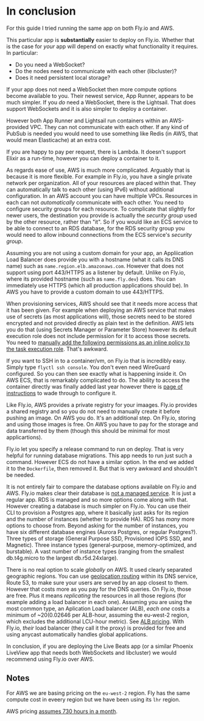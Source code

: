 # In conclusion

For this guide I tried running the same app on both Fly.io and AWS.

This particular app is **substantially** easier to deploy on Fly.io. Whether that is the case for _your_ app will depend on exactly what functionality it requires. In particular:

- Do you need a WebSocket?
- Do the nodes need to communicate with each other (libcluster)?
- Does it need persistent local storage?

If your app does not need a WebSocket then more compute options become available to you. Their newest service, App Runner, appears to be much simpler. If you _do_ need a WebSocket, there is the Lightsail. That does support WebSockets and it is also simpler to deploy a container.

However both App Runner and Lightsail run containers within an AWS-provided VPC. They can not communicate with each other. If any kind of PubSub is needed you would need to use something like Redis (in AWS, that would mean Elasticache) at an extra cost.

If you are happy to pay per request, there is Lambda. It doesn't support Elixir as a run-time, however you can deploy a container to it.

As regards ease of use, AWS is much more complicated. Arguably that is because it is more flexible. For example in Fly.io, you have a single private network per organization. All of your resources are placed within that. They can automatically talk to each other (using IPv6) without additional configuration. In an AWS account you can have multiple VPCs. Resources in each can not _automatically_ communicate with each other. You need to configure security groups for each resource. To complicate that slightly for newer users, the destination you provide is actually the _security group_ used by the other resource, rather than "it". So if you would like an ECS service to be able to connect to an RDS database, for the RDS security group you would need to allow inbound connections from the ECS service's _security group_.

Assuming you are not using a custom domain for your app, an Appliication Load Balancer does provide you with a hostname (what it calls its DNS name) such as `name.region.elb.amazonaws.com`. However that does not support using port 443/HTTPS as a listener by default. Unlike on Fly.io, where its provided hostname (such as `name.fly.dev`) does. You can immediately use HTTPS (which all production applications should be). In AWS you have to provide a custom domain to use 443/HTTPS.

When provisioning services, AWS should see that it needs more access that it has been given. For example when deploying an AWS service that makes use of secrets (as most applications will), those secrets need to be stored encrypted and not provided directly as plain text in the definition. AWS lets you do that (using Secrets Manager or Parameter Store) however its default execution role does not include permission for it to access those secrets. You need to [manually add the following permissions as an inline policy to the task execution role](https://docs.aws.amazon.com/AmazonECS/latest/developerguide/task_execution_IAM_role.html). That's awkward.

If you want to SSH in to a container/vm, on Fly.io that is incredibly easy. Simply type `flyctl ssh console`. You don't even need WireGuard configured. So you can then see exactly what is happening inside it. On AWS ECS, that is remarkably complicated to do. The ability to access the container directly was finally added last year however there is [page of instructions](https://aws.amazon.com/blogs/containers/new-using-amazon-ecs-exec-access-your-containers-fargate-ec2/) to wade through to configure it.

Like Fly.io, AWS provides a private registry for your imaages. Fly.io provides a shared registry and so you do not need to manually create it before pushing an image. On AWS you do. It's an additional step. On Fly.io, storing and using those images is free. On AWS you have to pay for the storage and data transferred by them (though this should be minimal for most applicartions).

Fly.io let you specify a release command to run on deploy. That is very helpful for running database migrations. This app needs to run just such a command. However ECS do not have a similar option. In the end we added it to the `Dockerfile`, then removed it. But that is very awkward and shouldn't be needed.

It is not entirely fair to compare the database options available on Fly.io and AWS. Fly.io makes clear their database is [not a managed service](https://fly.io/docs/postgres/getting-started/what-you-should-know/). It is just a regular app. RDS is managed and so more options come along with that. However creating a database is much simpler on Fly.io. You can use their CLI to provision a Postgres app, where it basically just asks for its region and the number of instances (whether to provide HA). RDS has _many_ more options to choose from. Beyond asking for the number of instances, you have six different database engines (Aurora Postgres, or regular Postgres?). Three types of storage (General Purpose SSD, Provisioned IOPS SSD, and Magnetic). Three instance types (general-purpose, memory-optimized, and burstable). A vast number of instance types (ranging from the smallest db.t4g.micro to the largest db.r5d.24xlarge).

There is no real option to scale _globally_ on AWS. It used clearly separated geographic regions. You can use [geolocation routing](https://docs.aws.amazon.com/Route53/latest/DeveloperGuide/routing-policy-geo.html) within its DNS service, Route 53, to make sure your users are served by an app closest to them. However that costs more as you pay for the DNS queries. On Fly.io, those are free. Plus it means _replicating_ the resources in all those regions (for example adding a load balancer in each one). Assuming you are using the most common type, an Aplication Load balancer (ALB), _each one_ costs a minimum of ~$20 ($0.02646 per ALB-hour, assuming the eu-west-2 region, which excludes the additional LCU-hour metric). See [ALB pricing](https://aws.amazon.com/elasticloadbalancing/pricing/?nc=sn&loc=3). With Fly.io, _their_ load balancer (they call it the proxy) is provided for free and using anycast automatically handles global applications.

In conclusion, if you are deploying the Live Beats app (or a similar Phoenix LiveView app that needs both WebSockets and libcluster) we would recommend using Fly.io over AWS.

## Notes

For AWS we are basing pricing on the `eu-west-2` region. Fly has the same compute cost in eveery region but we have been using its `lhr` region.

AWS pricing [assumes 730 hours in a month](https://aws.amazon.com/calculator/calculator-assumptions/).
